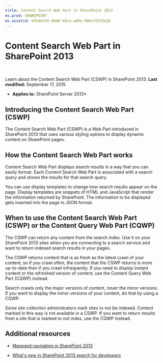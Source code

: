 ```yaml
---
title: Content Search Web Part in SharePoint 2013
ms.prod: SHAREPOINT
ms.assetid: 6fb4bf41-0846-4dca-ad9e-906afdfd3d2b
---
```



# Content Search Web Part in SharePoint 2013

  
    
    
![Conceptual overview topic](images/mod_icon_badge_conoverview.png)
  
    
    

  
    
    

  
    
    
Learn about the Content Search Web Part (CSWP) in SharePoint 2013.
 **Last modified:** September 17, 2015
  
    
    

 * **Applies to:** SharePoint Server 2013* 
## Introducing the Content Search Web Part (CSWP)
<a name="SP15_CSWP_IntroducingCSWP"> </a>

The Content Search Web Part (CSWP) is a Web Part introduced in SharePoint 2013 that uses various styling options to display dynamic content on SharePoint pages.
  
    
    

## How the Content Search Web Part works
<a name="SP15_CSWP_HowCSWPWorks"> </a>

Content Search Web Part displays search results in a way that you can easily format. Each Content Search Web Part is associated with a search query and shows the results for that search query.
  
    
    
You can use display templates to change how search results appear on the page. Display templates are snippets of HTML and JavaScript that render the information returned by SharePoint. The information to be displayed gets inserted into the page in JSON format. 
  
    
    

## When to use the Content Search Web Part (CSWP) or the Content Query Web Part (CQWP)
<a name="SP15_CSWP_WhenToUseCSWPorCQWP"> </a>

The CSWP can return any content from the search index. Use it on your SharePoint 2013 sites when you are connecting to a search service and want to return indexed search results in your pages. 
  
    
    
The CSWP returns content that is as fresh as the latest crawl of your content, so if you crawl often, the content that the CSWP returns is more up-to-date than if you crawl infrequently. If you need to display instant content or the refreshed version of content, use the Content Query Web Part (CQWP) instead.
  
    
    
Search crawls only the major versions of content, never the minor versions. If you want to display the minor versions of your content, do that by using a CQWP.
  
    
    
Some site collection administrators mark sites to not be indexed. Content marked in this way is not available in a CSWP. If you want to return results from a site that is marked to not index, use the CQWP instead.
  
    
    

## Additional resources
<a name="SP15_CSWP_AdditionalResources"> </a>


-  [Managed navigation in SharePoint 2013](managed-navigation-in-sharepoint-2013.md)
    
  
-  [What's new in SharePoint 2013 search for developers](what-s-new-in-sharepoint-2013-search-for-developers.md)
    
  

